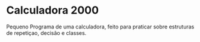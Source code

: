 # Calculadora 2000

Pequeno Programa de uma calculadora, feito para praticar sobre estruturas de repetiçao, decisão e classes.

 

